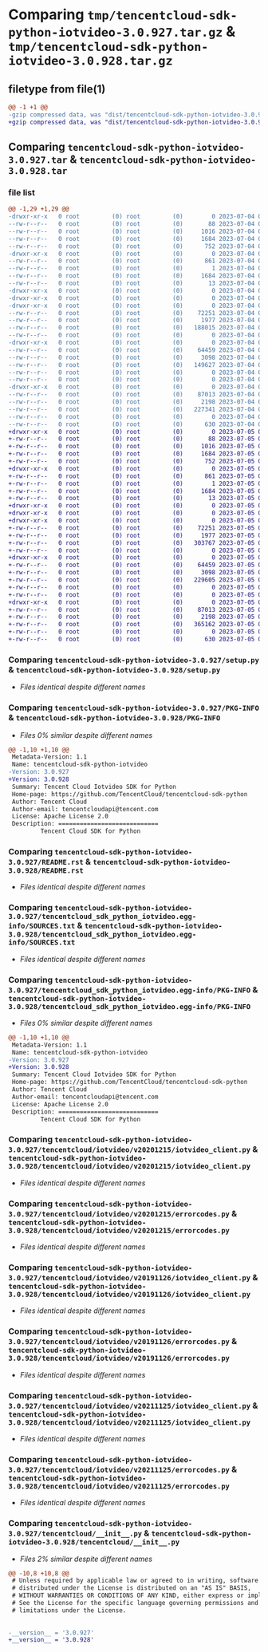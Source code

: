 # Comparing `tmp/tencentcloud-sdk-python-iotvideo-3.0.927.tar.gz` & `tmp/tencentcloud-sdk-python-iotvideo-3.0.928.tar.gz`

## filetype from file(1)

```diff
@@ -1 +1 @@
-gzip compressed data, was "dist/tencentcloud-sdk-python-iotvideo-3.0.927.tar", last modified: Tue Jul  4 00:24:15 2023, max compression
+gzip compressed data, was "dist/tencentcloud-sdk-python-iotvideo-3.0.928.tar", last modified: Wed Jul  5 00:28:14 2023, max compression
```

## Comparing `tencentcloud-sdk-python-iotvideo-3.0.927.tar` & `tencentcloud-sdk-python-iotvideo-3.0.928.tar`

### file list

```diff
@@ -1,29 +1,29 @@
-drwxr-xr-x   0 root         (0) root         (0)        0 2023-07-04 00:24:15.000000 tencentcloud-sdk-python-iotvideo-3.0.927/
--rw-r--r--   0 root         (0) root         (0)       88 2023-07-04 00:24:15.000000 tencentcloud-sdk-python-iotvideo-3.0.927/setup.cfg
--rw-r--r--   0 root         (0) root         (0)     1016 2023-07-04 00:24:15.000000 tencentcloud-sdk-python-iotvideo-3.0.927/setup.py
--rw-r--r--   0 root         (0) root         (0)     1684 2023-07-04 00:24:15.000000 tencentcloud-sdk-python-iotvideo-3.0.927/PKG-INFO
--rw-r--r--   0 root         (0) root         (0)      752 2023-07-04 00:24:15.000000 tencentcloud-sdk-python-iotvideo-3.0.927/README.rst
-drwxr-xr-x   0 root         (0) root         (0)        0 2023-07-04 00:24:15.000000 tencentcloud-sdk-python-iotvideo-3.0.927/tencentcloud_sdk_python_iotvideo.egg-info/
--rw-r--r--   0 root         (0) root         (0)      861 2023-07-04 00:24:15.000000 tencentcloud-sdk-python-iotvideo-3.0.927/tencentcloud_sdk_python_iotvideo.egg-info/SOURCES.txt
--rw-r--r--   0 root         (0) root         (0)        1 2023-07-04 00:24:15.000000 tencentcloud-sdk-python-iotvideo-3.0.927/tencentcloud_sdk_python_iotvideo.egg-info/dependency_links.txt
--rw-r--r--   0 root         (0) root         (0)     1684 2023-07-04 00:24:15.000000 tencentcloud-sdk-python-iotvideo-3.0.927/tencentcloud_sdk_python_iotvideo.egg-info/PKG-INFO
--rw-r--r--   0 root         (0) root         (0)       13 2023-07-04 00:24:15.000000 tencentcloud-sdk-python-iotvideo-3.0.927/tencentcloud_sdk_python_iotvideo.egg-info/top_level.txt
-drwxr-xr-x   0 root         (0) root         (0)        0 2023-07-04 00:24:15.000000 tencentcloud-sdk-python-iotvideo-3.0.927/tencentcloud/
-drwxr-xr-x   0 root         (0) root         (0)        0 2023-07-04 00:24:15.000000 tencentcloud-sdk-python-iotvideo-3.0.927/tencentcloud/iotvideo/
-drwxr-xr-x   0 root         (0) root         (0)        0 2023-07-04 00:24:15.000000 tencentcloud-sdk-python-iotvideo-3.0.927/tencentcloud/iotvideo/v20201215/
--rw-r--r--   0 root         (0) root         (0)    72251 2023-07-04 00:24:15.000000 tencentcloud-sdk-python-iotvideo-3.0.927/tencentcloud/iotvideo/v20201215/iotvideo_client.py
--rw-r--r--   0 root         (0) root         (0)     1977 2023-07-04 00:24:15.000000 tencentcloud-sdk-python-iotvideo-3.0.927/tencentcloud/iotvideo/v20201215/errorcodes.py
--rw-r--r--   0 root         (0) root         (0)   188015 2023-07-04 00:24:15.000000 tencentcloud-sdk-python-iotvideo-3.0.927/tencentcloud/iotvideo/v20201215/models.py
--rw-r--r--   0 root         (0) root         (0)        0 2023-07-04 00:24:15.000000 tencentcloud-sdk-python-iotvideo-3.0.927/tencentcloud/iotvideo/v20201215/__init__.py
-drwxr-xr-x   0 root         (0) root         (0)        0 2023-07-04 00:24:15.000000 tencentcloud-sdk-python-iotvideo-3.0.927/tencentcloud/iotvideo/v20191126/
--rw-r--r--   0 root         (0) root         (0)    64459 2023-07-04 00:24:15.000000 tencentcloud-sdk-python-iotvideo-3.0.927/tencentcloud/iotvideo/v20191126/iotvideo_client.py
--rw-r--r--   0 root         (0) root         (0)     3098 2023-07-04 00:24:15.000000 tencentcloud-sdk-python-iotvideo-3.0.927/tencentcloud/iotvideo/v20191126/errorcodes.py
--rw-r--r--   0 root         (0) root         (0)   149627 2023-07-04 00:24:15.000000 tencentcloud-sdk-python-iotvideo-3.0.927/tencentcloud/iotvideo/v20191126/models.py
--rw-r--r--   0 root         (0) root         (0)        0 2023-07-04 00:24:15.000000 tencentcloud-sdk-python-iotvideo-3.0.927/tencentcloud/iotvideo/v20191126/__init__.py
--rw-r--r--   0 root         (0) root         (0)        0 2023-07-04 00:24:15.000000 tencentcloud-sdk-python-iotvideo-3.0.927/tencentcloud/iotvideo/__init__.py
-drwxr-xr-x   0 root         (0) root         (0)        0 2023-07-04 00:24:15.000000 tencentcloud-sdk-python-iotvideo-3.0.927/tencentcloud/iotvideo/v20211125/
--rw-r--r--   0 root         (0) root         (0)    87013 2023-07-04 00:24:15.000000 tencentcloud-sdk-python-iotvideo-3.0.927/tencentcloud/iotvideo/v20211125/iotvideo_client.py
--rw-r--r--   0 root         (0) root         (0)     2198 2023-07-04 00:24:15.000000 tencentcloud-sdk-python-iotvideo-3.0.927/tencentcloud/iotvideo/v20211125/errorcodes.py
--rw-r--r--   0 root         (0) root         (0)   227341 2023-07-04 00:24:15.000000 tencentcloud-sdk-python-iotvideo-3.0.927/tencentcloud/iotvideo/v20211125/models.py
--rw-r--r--   0 root         (0) root         (0)        0 2023-07-04 00:24:15.000000 tencentcloud-sdk-python-iotvideo-3.0.927/tencentcloud/iotvideo/v20211125/__init__.py
--rw-r--r--   0 root         (0) root         (0)      630 2023-07-04 00:24:15.000000 tencentcloud-sdk-python-iotvideo-3.0.927/tencentcloud/__init__.py
+drwxr-xr-x   0 root         (0) root         (0)        0 2023-07-05 00:28:14.000000 tencentcloud-sdk-python-iotvideo-3.0.928/
+-rw-r--r--   0 root         (0) root         (0)       88 2023-07-05 00:28:14.000000 tencentcloud-sdk-python-iotvideo-3.0.928/setup.cfg
+-rw-r--r--   0 root         (0) root         (0)     1016 2023-07-05 00:28:14.000000 tencentcloud-sdk-python-iotvideo-3.0.928/setup.py
+-rw-r--r--   0 root         (0) root         (0)     1684 2023-07-05 00:28:14.000000 tencentcloud-sdk-python-iotvideo-3.0.928/PKG-INFO
+-rw-r--r--   0 root         (0) root         (0)      752 2023-07-05 00:28:14.000000 tencentcloud-sdk-python-iotvideo-3.0.928/README.rst
+drwxr-xr-x   0 root         (0) root         (0)        0 2023-07-05 00:28:14.000000 tencentcloud-sdk-python-iotvideo-3.0.928/tencentcloud_sdk_python_iotvideo.egg-info/
+-rw-r--r--   0 root         (0) root         (0)      861 2023-07-05 00:28:14.000000 tencentcloud-sdk-python-iotvideo-3.0.928/tencentcloud_sdk_python_iotvideo.egg-info/SOURCES.txt
+-rw-r--r--   0 root         (0) root         (0)        1 2023-07-05 00:28:14.000000 tencentcloud-sdk-python-iotvideo-3.0.928/tencentcloud_sdk_python_iotvideo.egg-info/dependency_links.txt
+-rw-r--r--   0 root         (0) root         (0)     1684 2023-07-05 00:28:14.000000 tencentcloud-sdk-python-iotvideo-3.0.928/tencentcloud_sdk_python_iotvideo.egg-info/PKG-INFO
+-rw-r--r--   0 root         (0) root         (0)       13 2023-07-05 00:28:14.000000 tencentcloud-sdk-python-iotvideo-3.0.928/tencentcloud_sdk_python_iotvideo.egg-info/top_level.txt
+drwxr-xr-x   0 root         (0) root         (0)        0 2023-07-05 00:28:14.000000 tencentcloud-sdk-python-iotvideo-3.0.928/tencentcloud/
+drwxr-xr-x   0 root         (0) root         (0)        0 2023-07-05 00:28:14.000000 tencentcloud-sdk-python-iotvideo-3.0.928/tencentcloud/iotvideo/
+drwxr-xr-x   0 root         (0) root         (0)        0 2023-07-05 00:28:14.000000 tencentcloud-sdk-python-iotvideo-3.0.928/tencentcloud/iotvideo/v20201215/
+-rw-r--r--   0 root         (0) root         (0)    72251 2023-07-05 00:28:14.000000 tencentcloud-sdk-python-iotvideo-3.0.928/tencentcloud/iotvideo/v20201215/iotvideo_client.py
+-rw-r--r--   0 root         (0) root         (0)     1977 2023-07-05 00:28:14.000000 tencentcloud-sdk-python-iotvideo-3.0.928/tencentcloud/iotvideo/v20201215/errorcodes.py
+-rw-r--r--   0 root         (0) root         (0)   303767 2023-07-05 00:28:14.000000 tencentcloud-sdk-python-iotvideo-3.0.928/tencentcloud/iotvideo/v20201215/models.py
+-rw-r--r--   0 root         (0) root         (0)        0 2023-07-05 00:28:14.000000 tencentcloud-sdk-python-iotvideo-3.0.928/tencentcloud/iotvideo/v20201215/__init__.py
+drwxr-xr-x   0 root         (0) root         (0)        0 2023-07-05 00:28:14.000000 tencentcloud-sdk-python-iotvideo-3.0.928/tencentcloud/iotvideo/v20191126/
+-rw-r--r--   0 root         (0) root         (0)    64459 2023-07-05 00:28:14.000000 tencentcloud-sdk-python-iotvideo-3.0.928/tencentcloud/iotvideo/v20191126/iotvideo_client.py
+-rw-r--r--   0 root         (0) root         (0)     3098 2023-07-05 00:28:14.000000 tencentcloud-sdk-python-iotvideo-3.0.928/tencentcloud/iotvideo/v20191126/errorcodes.py
+-rw-r--r--   0 root         (0) root         (0)   229605 2023-07-05 00:28:14.000000 tencentcloud-sdk-python-iotvideo-3.0.928/tencentcloud/iotvideo/v20191126/models.py
+-rw-r--r--   0 root         (0) root         (0)        0 2023-07-05 00:28:14.000000 tencentcloud-sdk-python-iotvideo-3.0.928/tencentcloud/iotvideo/v20191126/__init__.py
+-rw-r--r--   0 root         (0) root         (0)        0 2023-07-05 00:28:14.000000 tencentcloud-sdk-python-iotvideo-3.0.928/tencentcloud/iotvideo/__init__.py
+drwxr-xr-x   0 root         (0) root         (0)        0 2023-07-05 00:28:14.000000 tencentcloud-sdk-python-iotvideo-3.0.928/tencentcloud/iotvideo/v20211125/
+-rw-r--r--   0 root         (0) root         (0)    87013 2023-07-05 00:28:14.000000 tencentcloud-sdk-python-iotvideo-3.0.928/tencentcloud/iotvideo/v20211125/iotvideo_client.py
+-rw-r--r--   0 root         (0) root         (0)     2198 2023-07-05 00:28:14.000000 tencentcloud-sdk-python-iotvideo-3.0.928/tencentcloud/iotvideo/v20211125/errorcodes.py
+-rw-r--r--   0 root         (0) root         (0)   365162 2023-07-05 00:28:14.000000 tencentcloud-sdk-python-iotvideo-3.0.928/tencentcloud/iotvideo/v20211125/models.py
+-rw-r--r--   0 root         (0) root         (0)        0 2023-07-05 00:28:14.000000 tencentcloud-sdk-python-iotvideo-3.0.928/tencentcloud/iotvideo/v20211125/__init__.py
+-rw-r--r--   0 root         (0) root         (0)      630 2023-07-05 00:28:14.000000 tencentcloud-sdk-python-iotvideo-3.0.928/tencentcloud/__init__.py
```

### Comparing `tencentcloud-sdk-python-iotvideo-3.0.927/setup.py` & `tencentcloud-sdk-python-iotvideo-3.0.928/setup.py`

 * *Files identical despite different names*

### Comparing `tencentcloud-sdk-python-iotvideo-3.0.927/PKG-INFO` & `tencentcloud-sdk-python-iotvideo-3.0.928/PKG-INFO`

 * *Files 0% similar despite different names*

```diff
@@ -1,10 +1,10 @@
 Metadata-Version: 1.1
 Name: tencentcloud-sdk-python-iotvideo
-Version: 3.0.927
+Version: 3.0.928
 Summary: Tencent Cloud Iotvideo SDK for Python
 Home-page: https://github.com/TencentCloud/tencentcloud-sdk-python
 Author: Tencent Cloud
 Author-email: tencentcloudapi@tencent.com
 License: Apache License 2.0
 Description: ============================
         Tencent Cloud SDK for Python
```

### Comparing `tencentcloud-sdk-python-iotvideo-3.0.927/README.rst` & `tencentcloud-sdk-python-iotvideo-3.0.928/README.rst`

 * *Files identical despite different names*

### Comparing `tencentcloud-sdk-python-iotvideo-3.0.927/tencentcloud_sdk_python_iotvideo.egg-info/SOURCES.txt` & `tencentcloud-sdk-python-iotvideo-3.0.928/tencentcloud_sdk_python_iotvideo.egg-info/SOURCES.txt`

 * *Files identical despite different names*

### Comparing `tencentcloud-sdk-python-iotvideo-3.0.927/tencentcloud_sdk_python_iotvideo.egg-info/PKG-INFO` & `tencentcloud-sdk-python-iotvideo-3.0.928/tencentcloud_sdk_python_iotvideo.egg-info/PKG-INFO`

 * *Files 0% similar despite different names*

```diff
@@ -1,10 +1,10 @@
 Metadata-Version: 1.1
 Name: tencentcloud-sdk-python-iotvideo
-Version: 3.0.927
+Version: 3.0.928
 Summary: Tencent Cloud Iotvideo SDK for Python
 Home-page: https://github.com/TencentCloud/tencentcloud-sdk-python
 Author: Tencent Cloud
 Author-email: tencentcloudapi@tencent.com
 License: Apache License 2.0
 Description: ============================
         Tencent Cloud SDK for Python
```

### Comparing `tencentcloud-sdk-python-iotvideo-3.0.927/tencentcloud/iotvideo/v20201215/iotvideo_client.py` & `tencentcloud-sdk-python-iotvideo-3.0.928/tencentcloud/iotvideo/v20201215/iotvideo_client.py`

 * *Files identical despite different names*

### Comparing `tencentcloud-sdk-python-iotvideo-3.0.927/tencentcloud/iotvideo/v20201215/errorcodes.py` & `tencentcloud-sdk-python-iotvideo-3.0.928/tencentcloud/iotvideo/v20201215/errorcodes.py`

 * *Files identical despite different names*

### Comparing `tencentcloud-sdk-python-iotvideo-3.0.927/tencentcloud/iotvideo/v20191126/iotvideo_client.py` & `tencentcloud-sdk-python-iotvideo-3.0.928/tencentcloud/iotvideo/v20191126/iotvideo_client.py`

 * *Files identical despite different names*

### Comparing `tencentcloud-sdk-python-iotvideo-3.0.927/tencentcloud/iotvideo/v20191126/errorcodes.py` & `tencentcloud-sdk-python-iotvideo-3.0.928/tencentcloud/iotvideo/v20191126/errorcodes.py`

 * *Files identical despite different names*

### Comparing `tencentcloud-sdk-python-iotvideo-3.0.927/tencentcloud/iotvideo/v20211125/iotvideo_client.py` & `tencentcloud-sdk-python-iotvideo-3.0.928/tencentcloud/iotvideo/v20211125/iotvideo_client.py`

 * *Files identical despite different names*

### Comparing `tencentcloud-sdk-python-iotvideo-3.0.927/tencentcloud/iotvideo/v20211125/errorcodes.py` & `tencentcloud-sdk-python-iotvideo-3.0.928/tencentcloud/iotvideo/v20211125/errorcodes.py`

 * *Files identical despite different names*

### Comparing `tencentcloud-sdk-python-iotvideo-3.0.927/tencentcloud/__init__.py` & `tencentcloud-sdk-python-iotvideo-3.0.928/tencentcloud/__init__.py`

 * *Files 2% similar despite different names*

```diff
@@ -10,8 +10,8 @@
 # Unless required by applicable law or agreed to in writing, software
 # distributed under the License is distributed on an "AS IS" BASIS,
 # WITHOUT WARRANTIES OR CONDITIONS OF ANY KIND, either express or implied.
 # See the License for the specific language governing permissions and
 # limitations under the License.
 
 
-__version__ = '3.0.927'
+__version__ = '3.0.928'
```

